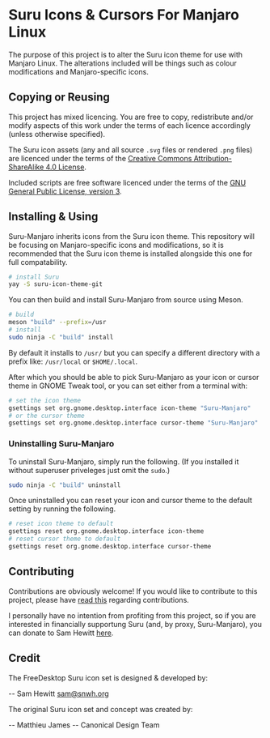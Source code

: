 Suru Icons & Cursors For Manjaro Linux
======================================

The purpose of this project is to alter the Suru icon theme for use with Manjaro Linux. The alterations included will be things such as colour modifications and Manjaro-specific icons.

## Copying or Reusing

This project has mixed licencing. You are free to copy, redistribute and/or modify aspects of this work under the terms of each licence accordingly (unless otherwise specified).

The Suru icon assets (any and all source `.svg` files or rendered `.png` files) are licenced under the terms of the [Creative Commons Attribution-ShareAlike 4.0 License](https://creativecommons.org/licenses/by-sa/4.0/).

Included scripts are free software licenced under the terms of the [GNU General Public License, version 3](https://www.gnu.org/licenses/gpl-3.0.txt).

## Installing & Using

Suru-Manjaro inherits icons from the Suru icon theme. This repository will be focusing on Manjaro-specific icons and modifications, so it is recommended that the Suru icon theme is installed alongside this one for full compatability.

```bash
# install Suru
yay -S suru-icon-theme-git
```

You can then build and install Suru-Manjaro from source using Meson.

```bash
# build
meson "build" --prefix=/usr
# install
sudo ninja -C "build" install
```

By default it installs to `/usr/` but you can specify a different directory with a prefix like: `/usr/local` or `$HOME/.local`.

After which you should be able to pick Suru-Manjaro as your icon or cursor theme in GNOME Tweak tool, or you can set either from a terminal with:

```bash
# set the icon theme
gsettings set org.gnome.desktop.interface icon-theme "Suru-Manjaro"
# or the cursor theme
gsettings set org.gnome.desktop.interface cursor-theme "Suru-Manjaro"
```

### Uninstalling Suru-Manjaro

To uninstall Suru-Manjaro, simply run the following. (If you installed it without superuser priveleges just omit the  `sudo`.)

```bash
sudo ninja -C "build" uninstall
```

Once uninstalled you can reset your icon and cursor theme to the default setting by running the following.

```bash
# reset icon theme to default
gsettings reset org.gnome.desktop.interface icon-theme
# reset cursor theme to default
gsettings reset org.gnome.desktop.interface cursor-theme
```
## Contributing

Contributions are obviously welcome! If you would like to contribute to this project, please have [read this](/CONTRIBUTING.md) regarding contributions.

I personally have no intention from profiting from this project, so if you are interested in financially supportung Suru (and, by proxy, Suru-Manjaro), you can donate to Sam Hewitt [here](https://snwh.org/donate).

## Credit

The FreeDesktop Suru icon set is designed & developed by:

 -- Sam Hewitt <sam@snwh.org>

The original Suru icon set and concept was created by:

 -- Matthieu James
 -- Canonical Design Team
